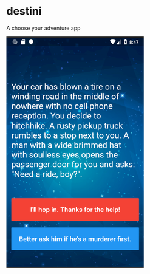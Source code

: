 # destini

A choose your adventure app 

![alt text](https://github.com/Lincxx/Flutter-Destini/blob/master/images/image.png)

